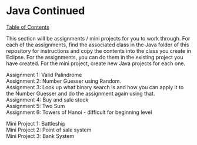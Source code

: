 # Java Continued

[Table of Contents](../readme.md)

This section will be assignments / mini projects for you to work through.  For each of the assignments, find the associated class in the Java folder of this repository for instructions and copy the contents into the class you create in Eclipse.  For the assignments, you can do them in the existing project you have created.  For the mini project, create new Java projects for each one.

Assignment 1: Valid Palindrome  
Assignment 2: Number Guesser using Random.  
Assignment 3: Look up what binary search is and how you can apply it to the Number Guesser and do the assignment again using that.  
Assignment 4: Buy and sale stock  
Assignment 5: Two Sum  
Assignment 6: Towers of Hanoi - difficult for beginning level  

Mini Project 1: Battleship  
Mini Project 2: Point of sale system  
Mini Project 3: Bank System  
